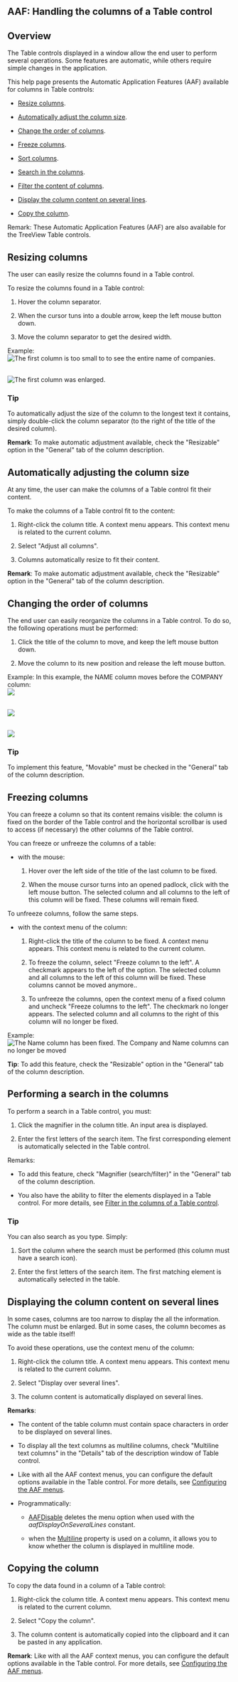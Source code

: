 


## AAF: Handling the columns of a Table control
			



<a name="NOTE1"></a>
<a name="NOTE1_1"></a>


## Overview
<a name="overview_ELTTEXTE000276"></a>
The Table controls displayed in a window allow the end user to perform several operations. Some features are automatic, while others require simple changes in the application.

This help page presents the Automatic Application Features (AAF) available for columns in Table controls: 

- [Resize columns](#NOTE2_1).

- [Automatically adjust the column size](#NOTE2B_1). 

- [Change the order of columns](#NOTE3_1).

- [Freeze columns](#NOTE4_1). 

- [Sort columns](../WDChamp/9500126.md). 

- [Search in the columns](#NOTE6_1).

- [Filter the content of columns](../WDChamp/9500107.md).

- [Display the column content on several lines](#NOTE7_1).

- [Copy the column](#NOTE8_1).




Remark: These Automatic Application Features (AAF) are also available for the TreeView Table controls. 

<a name="NOTE2"></a>
<a name="NOTE2_1"></a>


## Resizing columns
<a name="resizing_columns_ELTTEXTE000300"></a>
The user can easily resize the columns found in a Table control.

To resize the columns found in a Table control:

1. Hover the column separator.

2. When the cursor tuns into a double arrow, keep the left mouse button down.

3. Move the column separator to get the desired width.




Example: <br>![The first column is too small to 
to see the entire name of companies.](https://doc.pcsoft.fr/en-US/images/image.awp?langid=3&name=Table_Taille_avant.gif)

<br>![The first column was enlarged.](https://doc.pcsoft.fr/en-US/images/image.awp?langid=3&name=Table_Taille_apres.gif)

<a name="NOTE2_2"></a>


### Tip
<a name="tip_ELTPARAGRAPHE000074"></a>

To automatically adjust the size of the column to the longest text it contains, simply double-click the column separator (to the right of the title of the desired column).

**Remark**: To make automatic adjustment available, check the "Resizable" option in the "General" tab of the column description.

<a name="NOTE2B"></a>
<a name="NOTE2B_1"></a>


## Automatically adjusting the column size
<a name="automatically_adjusting_the_column_size_ELTTEXTE000330"></a>
At any time, the user can make the columns of a Table control fit their content.

To make the columns of a Table control fit to the content:

1. Right-click the column title. A context menu appears. This context menu is related to the current column. 

2. Select "Adjust all columns". 

3. Columns automatically resize to fit their content. 




**Remark**: To make automatic adjustment available, check the "Resizable" option in the "General" tab of the column description.

<a name="NOTE3"></a>
<a name="NOTE3_1"></a>


## Changing the order of columns
<a name="changing_the_order_columns_ELTTEXTE000354"></a>
The end user can easily reorganize the columns in a Table control. To do so, the following operations must be performed:

1. Click the title of the column to move, and keep the left mouse button down.

2. Move the column to its new position and release the left mouse button.




Example: In this example, the NAME column moves before the COMPANY column: 
<br>![](https://doc.pcsoft.fr/en-US/images/image.awp?langid=3&name=R%E9organiser%20les%20donn%E9es%20affich%E9es%20dans%20vos%20tables1.jpg)

<br>![](https://doc.pcsoft.fr/en-US/images/image.awp?langid=3&name=R%E9organiser%20les%20donn%E9es%20affich%E9es%20dans%20vos%20tables2.jpg)

<br>![](https://doc.pcsoft.fr/en-US/images/image.awp?langid=3&name=R%E9organiser%20les%20donn%E9es%20affich%E9es%20dans%20vos%20tables3.jpg)

<a name="NOTE3_2"></a>


### Tip
<a name="tip_ELTPARAGRAPHE000116"></a>

To implement this feature, "Movable" must be checked in the "General" tab of the column description. 

<a name="NOTE4"></a>
<a name="NOTE4_1"></a>


## Freezing columns
<a name="freezing_columns_ELTTEXTE000384"></a>
You can freeze a column so that its content remains visible: the column is fixed on the border of the Table control and the horizontal scrollbar is used to access (if necessary) the other columns of the Table control. 

You can freeze or unfreeze the columns of a table: 

- with the mouse:  

	1. Hover over the left side of the title of the last column to be fixed.

	2. When the mouse cursor turns into an opened padlock, click with the left mouse button. The selected column and all columns to the left of this column will be fixed. These columns will remain fixed.


To unfreeze columns, follow the same steps.

- with the context menu of the column: 

	1. Right-click the title of the column to be fixed. A context menu appears. This context menu is related to the current column. 

	2. To freeze the column, select "Freeze column to the left". A checkmark appears to the left of the option. The selected column and all columns to the left of this column will be fixed. These columns cannot be moved anymore.. 

	3. To unfreeze the columns, open the context menu of a fixed column and uncheck "Freeze columns to the left". The checkmark no longer appears. The selected column and all columns to the right of this column will no longer be fixed. 







Example: <br>![The Name column has been fixed. The Company and Name columns can no longer be moved](https://doc.pcsoft.fr/en-US/images/image.awp?langid=3&name=Table_Col_Fixee.gif)


**Tip**: To add this feature, check the "Resizable" option in the "General" tab of the column description.

<a name="NOTE6"></a>
<a name="NOTE6_1"></a>


## Performing a search in the columns
<a name="performing_search_the_columns_ELTTEXTE000408"></a>
To perform a search in a Table control, you must:

1. Click the magnifier in the column title. An input area is displayed.

2. Enter the first letters of the search item. The first corresponding element is automatically selected in the Table control.




Remarks:

- To add this feature, check "Magnifier (search/filter)" in the "General" tab of the column description.

- You also have the ability to filter the elements displayed in a Table control. For more details, see [Filter in the columns of a Table control](../WDChamp/9500107.md).



<a name="NOTE6_2"></a>


### Tip
<a name="tip_ELTPARAGRAPHE000173"></a>

You can also search as you type. Simply:

1. Sort the column where the search must be performed (this column must have a search icon).

2. Enter the first letters of the search item. The first matching element is automatically selected in the table.




<a name="NOTE7"></a>
<a name="NOTE7_1"></a>


## Displaying the column content on several lines
<a name="displaying_the_column_content_several_lines_ELTTEXTE000438"></a>
In some cases, columns are too narrow to display the all the information. The column must be enlarged. But in some cases, the column becomes as wide as the table itself! 

To avoid these operations, use the context menu of the column:

1. Right-click the column title. A context menu appears. This context menu is related to the current column. 

2. Select "Display over several lines". 

3. The column content is automatically displayed on several lines.  




**Remarks**:

- The content of the table column must contain space characters in order to be displayed on several lines. 

- To display all the text columns as multiline columns, check "Multiline text columns" in the "Details" tab of the description window of Table control. 

- Like with all the AAF context menus, you can configure the default options available in the Table control. For more details, see [Configuring the AAF menus](../Editeurs/2010040.md). 

- Programmatically: 

	- [AAFDisable](../WDLang1/1000022018.md) deletes the menu option when used with the *aafDisplayOnSeveralLines* constant.

	- when the [Multiline](../Proprietes/2510105.md) property is used on a column, it allows you to know whether the column is displayed in multiline mode. 







<a name="NOTE8"></a>
<a name="NOTE8_1"></a>


## Copying the column
<a name="copying_the_column_ELTTEXTE000462"></a>
To copy the data found in a column of a Table control: 

1. Right-click the column title. A context menu appears. This context menu is related to the current column. 

2. Select "Copy the column". 

3. The column content is automatically copied into the clipboard and it can be pasted in any application.  




**Remark**: Like with all the AAF context menus, you can configure the default options available in the Table control. For more details, see [Configuring the AAF menus](../Editeurs/2010040.md). 


